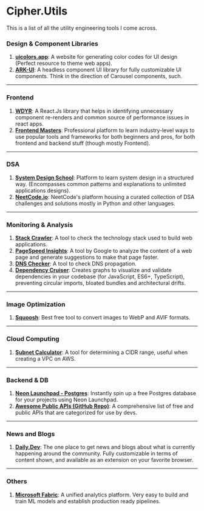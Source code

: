 # Cipher.Utils

This is a list of all the utility engineering tools I come across.

### Design & Component Libraries

1. **[uicolors.app](https://uicolors.app/)**: A website for generating color codes for UI design (Perfect resource to theme web apps).
2. **[ARK-UI](https://ark-ui.com/)**: A headless component UI library for fully customizable UI components. Think in the direction of Carousel components, such.

---

### Frontend

1. **[WDYR](https://github.com/welldone-software/why-did-you-render)**: A React.Js library that helps in identifying unnecessary component re-renders and common source of performance issues in react apps.
2. **[Frontend Masters](https://frontendmasters.com/dashboard/)**: Professional platform to learn industry-level ways to use popular tools and frameworks for both beginners and pros, for both frontend and backend stuff (though mostly Frontend).  

---

### DSA

1. **[System Design School](https://systemdesignschool.io/)**: Platform to learn system design in a structured way. (Encompasses common patterns and explanations to unlimited applications designs).
2. **[NeetCode.io](https://neetcode.io/practice)**: NeetCode's platform housing a curated collection of DSA challenges and solutions mostly in Python and other languages.
 
---

### Monitoring & Analysis

1.  **[Stack Crawler](https://stackcrawler.com/)**: A tool to check the technology stack used to build web applications.
2.  **[PageSpeed Insights](https://pagespeed.web.dev/)**: A tool by Google to analyze the content of a web page and generate suggestions to make that page faster.
3.  **[DNS Checker](https://dnschecker.org/)**: A tool to check DNS propagation.
4. **[Dependency Cruiser](https://www.npmjs.com/package/dependency-cruiser)**: Creates graphs to visualize and validate dependencies in your codebase (for JavaScript, ES6+, TypeScript), preventing circular imports, bloated bundles and architectural drifts.

---
 
### Image Optimization

1.  **[Squoosh](https://squoosh.app/)**: Best free tool to convert images to WebP and AVIF formats.

---

### Cloud Computing

1.  **[Subnet Calculator](https://www.subnet-calculator.com/)**: A tool for determining a CIDR range, useful when creating a VPC on AWS.

---

### Backend & DB

1.  **[Neon Launchpad - Postgres](https://neon.tech/launchpad)**: Instantly spin up a free Postgres database for your projects using Neon Launchpad.
2. **[Awesome Public APIs (GitHub Repo)](https://github.com/public-apis/public-apis)**: A comprehensive list of free and public APIs that are categorized for use by devs.

---

### News and Blogs

1. **[Daily.Dev](https://daily.dev/)**: The one place to get news and blogs about what is currently happening around the community. Fully customizable in terms of content shown, and available as an extension on your favorite browser.

---


### Others

1. **[Microsoft Fabric](https://app.fabric.microsoft.com/)**: A unified analytics platform. Very easy to build and train ML models and establish production ready pipelines.
